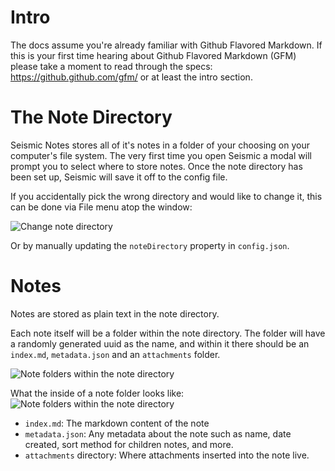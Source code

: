 # Intro

The docs assume you're already familiar with Github Flavored Markdown. If this is your first time hearing about Github Flavored Markdown (GFM) please take a moment to read through the specs: https://github.github.com/gfm/ or at least the intro section.

# The Note Directory

Seismic Notes stores all of it's notes in a folder of your choosing on your computer's file system. The very first time you open Seismic a modal will prompt you to select where to store notes. Once the note directory has been set up, Seismic will save it off to the config file.

If you accidentally pick the wrong directory and would like to change it, this can be done via File menu atop the window:

![Change note directory](https://github.com/EddieAbbondanzio/seismic-notes/blob/master/docs/images/change-data-directory.png)

Or by manually updating the `noteDirectory` property in `config.json`.

# Notes

Notes are stored as plain text in the note directory.

Each note itself will be a folder within the note directory. The folder will have a randomly generated uuid as the name, and within it there should be an `index.md`, `metadata.json` and an `attachments` folder.

![Note folders within the note directory](https://github.com/EddieAbbondanzio/seismic-notes/blob/master/docs/images/notes-in-the-fs.png)

What the inside of a note folder looks like:
![Note folders within the note directory](https://github.com/EddieAbbondanzio/seismic-notes/blob/master/docs/images/note-folder.png)

- `index.md`: The markdown content of the note
- `metadata.json`: Any metadata about the note such as name, date created, sort method for children notes, and more.
- `attachments` directory: Where attachments inserted into the note live.
